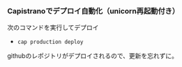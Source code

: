 ### Capistranoでデプロイ自動化（unicorn再起動付き）

次のコマンドを実行してデプロイ

 - `cap production deploy`

 githubのレポジトリがデプロイされるので、更新を忘れずに。
